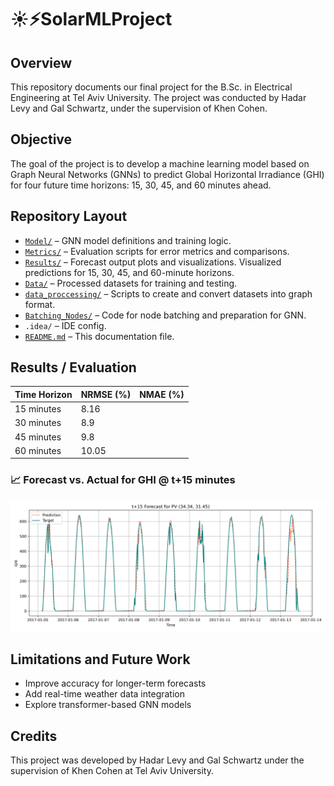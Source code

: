 # ☀️⚡SolarMLProject
## Overview
This repository documents our final project for the B.Sc. in Electrical Engineering at Tel Aviv University.
The project was conducted by Hadar Levy and Gal Schwartz, under the supervision of Khen Cohen.

## Objective
The goal of the project is to develop a machine learning model based on Graph Neural Networks (GNNs) to predict Global Horizontal Irradiance (GHI) for four future time horizons: 15, 30, 45, and 60 minutes ahead.

## Repository Layout
- [`Model/`](./Model) – GNN model definitions and training logic.
- [`Metrics/`](./Metrics) – Evaluation scripts for error metrics and comparisons.
- [`Results/`](./Results) – Forecast output plots and visualizations. Visualized predictions for 15, 30, 45, and 60-minute horizons.
- [`Data/`](./Data) – Processed datasets for training and testing.
- [`data_proccessing/`](./data_proccessing) – Scripts to create and convert datasets into graph format.
- [`Batching_Nodes/`](./Batching_Nodes) – Code for node batching and preparation for GNN.
- `.idea/` – IDE config.
- [`README.md`](./README.md) – This documentation file.

## Results / Evaluation
| Time Horizon | NRMSE (%) | NMAE (%) |
|--------------|-----------|----------|
| 15 minutes   |    8.16   |          |
| 30 minutes   |    8.9    |          |
| 45 minutes   |    9.8    |          |
| 60 minutes   |    10.05  |          |

### 📈 Forecast vs. Actual for GHI @ t+15 minutes
![Actual Versus Prediction for 15 minutes forecasting](Results/Images/pv_forecast_t+15_all_range.png)

## Limitations and Future Work
- Improve accuracy for longer-term forecasts
- Add real-time weather data integration
- Explore transformer-based GNN models

## Credits
This project was developed by Hadar Levy and Gal Schwartz under the supervision of Khen Cohen at Tel Aviv University.

